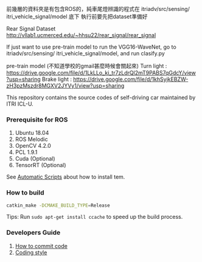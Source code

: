 前幾層的資料夾是有包含ROS的，純車尾燈辨識的程式在 itriadv/src/sensing/ itri_vehicle_signal/model 底下
執行前要先把dataset準備好

Rear Signal Dataset
http://vllab1.ucmerced.edu/~hhsu22/rear_signal/rear_signal

If just want to use pre-train model to run the VGG16-WaveNet, go to itriadv/src/sensing/ itri_vehicle_signal/model, and run clasify.py

pre-train model (不知道學校的gmail甚麼時候會關起來)
Turn light : https://drive.google.com/file/d/1LkLLo_ki_tr7zLdrQl2mT9PABS7qGdcY/view?usp=sharing 
Brake light : https://drive.google.com/file/d/1khSyjkEBZW-zH3pzMszdr8MGXV2JYVy1/view?usp=sharing

This repository contains the source codes of self-driving car maintained by ITRI ICL-U.

### Prerequisite for ROS

1. Ubuntu 18.04
1. ROS Melodic
1. OpenCV 4.2.0
1. PCL 1.9.1
1. Cuda (Optional)
1. TensorRT (Optional)

See [Automatic Scripts](https://gitlab.itriadv.co/self_driving_bus/automatic_scripts)
about how to install tem.

### How to build

```sh
catkin_make -DCMAKE_BUILD_TYPE=Release
```

Tips: Run ```sudo apt-get install ccache``` to speed up the build process.

### Developers Guide

1. [How to commit code](docs/commit_code.md)
1. [Coding style](docs/coding_style.md)
